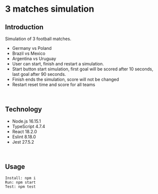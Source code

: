 # 3 matches simulation

## Introduction

Simulation of 3 football matches.
- Germany vs Poland
- Brazil vs Mexico
- Argentina vs Uruguay 
- User can start, finish and restart a simulation.
- Start button start simulation, first goal will be scored after 10 seconds, last goal after 90 seconds.
- Finish ends the simulation, score will not be changed
- Restart reset time and score for all teams 

<br>

## Technology

- Node.js 16.15.1
- TypeScript 4.7.4
- React 18.2.0
- Eslint 8.18.0
- Jest 27.5.2

<br>

## Usage

```
Install: npm i
Run: npm start
Test: npm test
```
